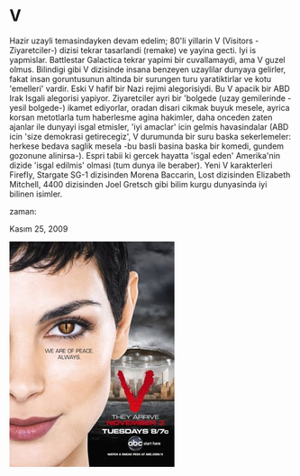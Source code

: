# V
Hazir uzayli temasindayken devam edelim; 80'li yillarin V (Visitors -Ziyaretciler-) dizisi tekrar tasarlandi (remake) ve yayina gecti. Iyi is yapmislar. Battlestar Galactica tekrar yapimi bir cuvallamaydi, ama V guzel olmus. Bilindigi gibi V dizisinde insana benzeyen uzaylilar dunyaya gelirler, fakat insan goruntusunun altinda bir surungen turu yaratiktirlar ve kotu 'emelleri' vardir. Eski V hafif bir Nazi rejimi alegorisiydi. Bu V apacik bir ABD Irak Isgali alegorisi yapiyor. Ziyaretciler ayri bir 'bolgede (uzay gemilerinde -yesil bolgede-) ikamet ediyorlar, oradan disari cikmak buyuk mesele, ayrica korsan metotlarla tum haberlesme agina hakimler, daha onceden zaten ajanlar ile dunyayi isgal etmisler, 'iyi amaclar' icin gelmis havasindalar (ABD icin 'size demokrasi getirecegiz', V durumunda bir suru baska sekerlemeler: herkese bedava saglik mesela -bu basli basina baska bir komedi, gundem gozonune alinirsa-). Espri tabii ki gercek hayatta 'isgal eden' Amerika'nin dizide 'isgal edilmis' olmasi (tum dunya ile beraber). Yeni V karakterleri Firefly, Stargate SG-1 dizisinden Morena Baccarin, Lost dizisinden Elizabeth Mitchell, 4400 dizisinden Joel Gretsch gibi bilim kurgu dunyasinda iyi bilinen isimler.







zaman:

Kasım 25, 2009










![](V.jpg)
